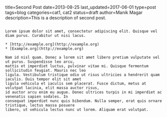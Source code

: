 title=Second Post
date=2013-08-25
last_updated=2017-06-01
type=post
tags=blog
categories=cat1, cat2
status=draft
author=Manik Magar
description=This is a description of second post.
~~~~~~

Lorem ipsum dolor sit amet, consectetur adipiscing elit. Quisque vel diam purus. Curabitur ut nisi lacus.

* [http://example.org](http://example.org)
* [Example.org](http://example.org)

Nam id nisl quam. Donec a lorem sit amet libero pretium vulputate vel ut purus. Suspendisse leo arcu, 
mattis et imperdiet luctus, pulvinar vitae mi. Quisque fermentum sollicitudin feugiat. Mauris nec leo 
ligula. Vestibulum tristique odio ut risus ultricies a hendrerit quam iaculis. Duis tempor elit sit amet 
ligula vehicula et iaculis sem placerat. Fusce dictum, metus at volutpat lacinia, elit massa auctor risus, 
id auctor arcu enim eu augue. Donec ultrices turpis in mi imperdiet ac venenatis sapien sodales. In 
consequat imperdiet nunc quis bibendum. Nulla semper, erat quis ornare tristique, lectus massa posuere 
libero, ut vehicula lectus nunc ut lorem. Aliquam erat volutpat.